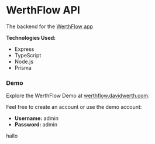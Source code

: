 # WerthFlow API

The backend for the [WerthFlow app](https://github.com/David-Werth/werthflow)

**Technologies Used:**

- Express
- TypeScript
- Node.js
- Prisma

### Demo

Explore the WerthFlow Demo at [werthflow.davidwerth.com](https://werthflow.davidwerth.com/).

Feel free to create an account or use the demo account:

- **Username:** admin
- **Password:** admin

hallo
